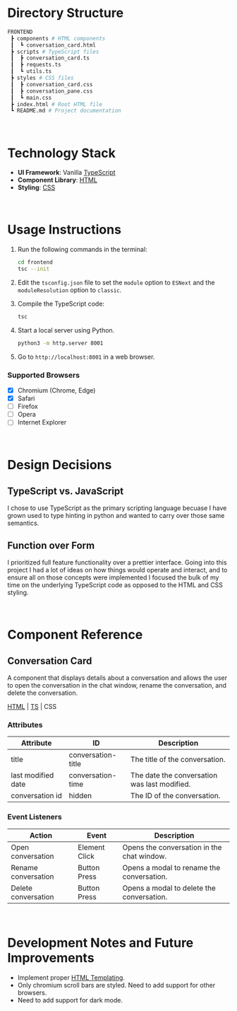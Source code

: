 # Directory Structure

```bash
FRONTEND
 ┣ components # HTML components
 ┃  ┗ conversation_card.html
 ┣ scripts # TypeScript files
 ┃  ┣ conversation_card.ts
 ┃  ┣ requests.ts
 ┃  ┗ utils.ts
 ┣ styles # CSS files
 ┃  ┣ conversation_card.css
 ┃  ┣ conversation_pane.css
 ┃  ┗ main.css
 ┣ index.html # Root HTML file
 ┗ README.md # Project documentation
```

<br>

# Technology Stack

- **UI Framework**: Vanilla [TypeScript](https://www.typescriptlang.org/)
- **Component Library**: [HTML](https://developer.mozilla.org/en-US/docs/Web/HTML)
- **Styling**:  [CSS](https://developer.mozilla.org/en-US/docs/Web/CSS)

<br>

# Usage Instructions

1. Run the following commands in the terminal:

    ```bash
    cd frontend
    tsc --init
    ```

2. Edit the `tsconfig.json` file to set the `module` option to `ESNext` and the `moduleResolution` option to `classic`.

3. Compile the TypeScript code:

    ```bash
    tsc
    ```

4. Start a local server using Python.
    ```bash
    python3 -m http.server 8001
    ```

5. Go to `http://localhost:8001` in a web browser.

### Supported Browsers

- [x] Chromium (Chrome, Edge)
- [x] Safari
- [ ] Firefox
- [ ] Opera
- [ ] Internet Explorer

<br>

# Design Decisions

## TypeScript vs. JavaScript

I chose to use TypeScript as the primary scripting language becuase I have grown used to type hinting in python and wanted to carry over those same semantics.

## Function over Form

I prioritized full feature functionality over a prettier interface. Going into this project I had a lot of ideas on how things would operate and interact, and to ensure all on those concepts were implemented I focused the bulk of my time on the underlying TypeScript code as opposed to the HTML and CSS styling.

<br>

# Component Reference

## Conversation Card

A component that displays details about a conversation and allows the user to open the conversation in the chat window, rename the conversation, and delete the conversation.

[HTML](components/conversation_card.html) |  [TS](scripts/conversation_card.ts) | CSS

### Attributes

| Attribute          | ID                 | Description                                  |
| ------------------ | ------------------ | -------------------------------------------- |
| title              | conversation-title | The title of the conversation.               |
| last modified date | conversation-time  | The date the conversation was last modified. |
| conversation id    | hidden             | The ID of the conversation.                  |

### Event Listeners

| Action              | Event         | Description                                |
| ------------------- | ------------- | ------------------------------------------ |
| Open conversation   | Element Click | Opens the conversation in the chat window. |
| Rename conversation | Button Press  | Opens a modal to rename the conversation.  |
| Delete conversation | Button Press  | Opens a modal to delete the conversation.  |

<br>

# Development Notes and Future Improvements

- Implement proper [HTML Templating](https://www.w3schools.com/TagS/tag_template.asp).
- Only chromium scroll bars are styled. Need to add support for other browsers.
- Need to add support for dark mode.
